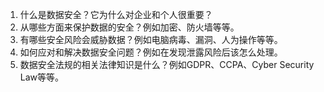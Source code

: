 1. 什么是数据安全？它为什么对企业和个人很重要？
2. 从哪些方面来保护数据的安全？例如加密、防火墙等等。
3. 有哪些安全风险会威胁数据？例如电脑病毒、漏洞、人为操作等等。
4. 如何应对和解决数据安全问题？例如在发现泄露风险后该怎么处理。
5. 数据安全法规的相关法律知识是什么？例如GDPR、CCPA、Cyber Security Law等等。
